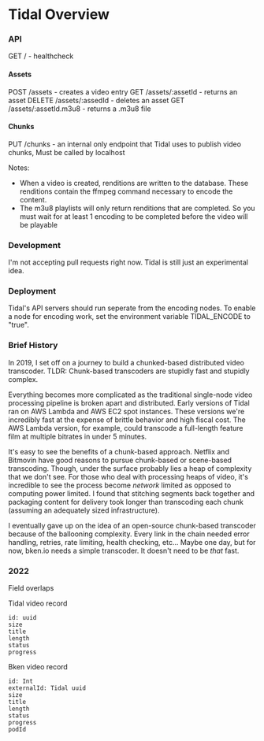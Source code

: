 # Tidal Overview

### API

GET / - healthcheck

#### Assets

POST /assets - creates a video entry
GET /assets/:assetId - returns an asset
DELETE /assets/:assedId - deletes an asset
GET /assets/:assetId.m3u8 - returns a .m3u8 file

#### Chunks

PUT /chunks - an internal only endpoint that Tidal uses to publish video chunks, Must be called by localhost

Notes:

- When a video is created, renditions are written to the database. These renditions contain the ffmpeg command necessary to encode the content.
- The m3u8 playlists will only return renditions that are completed. So you must wait for at least 1 encoding to be completed before the video will be playable

### Development

I'm not accepting pull requests right now. Tidal is still just an experimental idea.

### Deployment

Tidal's API servers should run seperate from the encoding nodes. To enable a node for encoding work, set the environment variable TIDAL_ENCODE to "true".

### Brief History

In 2019, I set off on a journey to build a chunked-based distributed video transcoder. TLDR: Chunk-based transcoders are stupidly fast and stupidly complex.

Everything becomes more complicated as the traditional single-node video processing pipeline is broken apart and distributed. Early versions of Tidal ran on AWS Lambda and AWS EC2 spot instances. These versions we're incredibly fast at the expense of brittle behavior and high fiscal cost. The AWS Lambda version, for example, could transcode a full-length feature film at multiple bitrates in under 5 minutes.

It's easy to see the benefits of a chunk-based approach. Netflix and Bitmovin have good reasons to pursue chunk-based or scene-based transcoding. Though, under the surface probably lies a heap of complexity that we don't see. For those who deal with processing heaps of video, it's incredible to see the process become _network_ limited as opposed to computing power limited. I found that stitching segments back together and packaging content for delivery took longer than transcoding each chunk (assuming an adequately sized infrastructure).

I eventually gave up on the idea of an open-source chunk-based transcoder because of the ballooning complexity. Every link in the chain needed error handling, retries, rate limiting, health checking, etc... Maybe one day, but for now, bken.io needs a simple transcoder. It doesn't need to be _that_ fast.

### 2022

Field overlaps

Tidal video record

```
id: uuid
size
title
length
status
progress
```

Bken video record

```
id: Int
externalId: Tidal uuid
size
title
length
status
progress
podId
```
